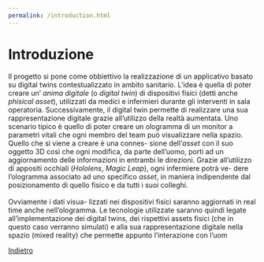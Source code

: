 ```yaml
---
permalink: /introduction.html
---
```


# Introduzione

Il progetto si pone come obbiettivo la realizzazione di un applicativo basato
su digital twins contestualizzato in ambito sanitario. L’idea è quella di poter
creare un’ _anima digitale_ (o _digital twin_) di dispositivi fisici (detti anche _phisical
asset_), utilizzati da medici e infermieri durante gli interventi in sala operatoria.
Successivamente, il digital twin permette di realizzare una sua rappresentazione
digitale grazie all’utilizzo della realtà aumentata. Uno scenario tipico è quello
di poter creare un ologramma di un monitor a parametri vitali che ogni membro
del team può visualizzare nella spazio. Quello che si viene a creare è una connes-
sione dell’_asset_ con il suo oggetto 3D così che ogni modifica, da parte dell’uomo,
porti ad un aggiornamento delle informazioni in entrambi le direzioni. Grazie
all’utilizzo di appositi occhiali (_Hololens_, _Magic Leap_), ogni infermiere potrà ve-
dere l’ologramma associato ad uno specifico _asset_, in maniera indipendente dal
posizionamento di quello fisico e da tutti i suoi colleghi. </br> </br> Ovviamente i dati visua-
lizzati nei dispositivi fisici saranno aggiornati in real time anche nell’ologramma.
Le tecnologie utilizzate saranno quindi legate all’implementazione dei digital
twins, dei rispettivi assets fisici (che in questo caso verranno simulati) e alla
sua rappresentazione digitale nella spazio (mixed reality) che permette appunto
l’interazione con l’uom

<a href="https://lucagiorgettismp.github.io/AzureHealthcareDigitalTwins/">Indietro</a>